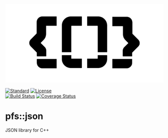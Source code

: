 ![logo](resources/pfs-json-black_640x320.png)

[![Standard](https://img.shields.io/badge/C%2B%2B-11%2F14%2F17-blue)](https://en.wikipedia.org/wiki/C%2B%2B#Standardization)
[![License](https://img.shields.io/badge/license-MIT-blue.svg)](https://opensource.org/licenses/MIT)  
[![Build Status](https://travis-ci.org/semenovf/pfs-json.svg?branch=master)](https://travis-ci.org/semenovf/pfs-json)
[![Coverage Status](https://coveralls.io/repos/github/semenovf/json/badge.svg)](https://coveralls.io/github/semenovf/json)

# pfs::json

JSON library for C++
